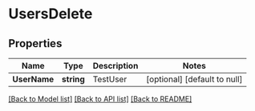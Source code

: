 # UsersDelete

## Properties
Name | Type | Description | Notes
------------ | ------------- | ------------- | -------------
**UserName** | **string** | TestUser | [optional] [default to null]

[[Back to Model list]](../README.md#documentation-for-models) [[Back to API list]](../README.md#documentation-for-api-endpoints) [[Back to README]](../README.md)

